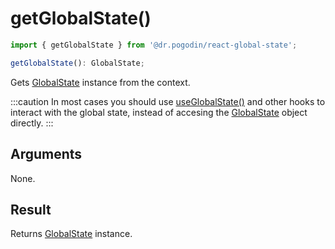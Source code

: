 # getGlobalState()
```jsx
import { getGlobalState } from '@dr.pogodin/react-global-state';

getGlobalState(): GlobalState;
```

Gets [GlobalState] instance from the context.

:::caution
In most cases you should use [useGlobalState()] and other hooks to interact with
the global state, instead of accesing the [GlobalState] object directly.
:::

## Arguments
None.

## Result
Returns [GlobalState] instance.

[GlobalState]: /docs/api/objects/globalstate
[useGlobalState()]: /docs/api/hooks/useglobalstate
